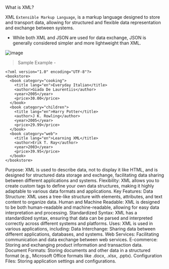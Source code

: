 What is XML?

 XML `Extensible Markup Language`, is a markup language designed to store and transport data, allowing for structured and flexible data representation and exchange between systems. 

- While both XML and JSON are used for data exchange, JSON is generally considered simpler and more lightweight than XML.

![image](https://github.com/user-attachments/assets/5f27a34a-5990-48d7-9942-462be0a63ad4)

> Sample Example -

```
<?xml version="1.0" encoding="UTF-8"?>
<bookstore>
  <book category="cooking">
    <title lang="en">Everyday Italian</title>
    <author>Giada De Laurentiis</author>
    <year>2005</year>
    <price>30.00</price>
  </book>
  <book category="children">
    <title lang="en">Harry Potter</title>
    <author>J K. Rowling</author>
    <year>2005</year>
    <price>29.99</price>
  </book>
  <book category="web">
    <title lang="en">Learning XML</title>
    <author>Erik T. Ray</author>
    <year>2003</year>
    <price>39.95</price>
  </book>
</bookstore>
```

Purpose:
XML is used to describe data, not to display it like HTML, and is designed for structured data storage and exchange, facilitating data sharing between different applications and systems. 
Flexibility:
XML allows you to create custom tags to define your own data structures, making it highly adaptable to various data formats and applications. 
Key Features:
Data Structure: XML uses a tree-like structure with elements, attributes, and text content to organize data. 
Human and Machine Readable: XML is designed to be both human-readable and machine-readable, allowing for easy data interpretation and processing. 
Standardized Syntax: XML has a standardized syntax, ensuring that data can be parsed and interpreted correctly across different systems and platforms. 
Uses:
XML is used in various applications, including:
Data Interchange: Sharing data between different applications, databases, and systems. 
Web Services: Facilitating communication and data exchange between web services. 
E-commerce: Storing and exchanging product information and transaction data. 
Document Formats: Storing documents and other data in a structured format (e.g., Microsoft Office formats like .docx, .xlsx, .pptx). 
Configuration Files: Storing application settings and configurations. 
